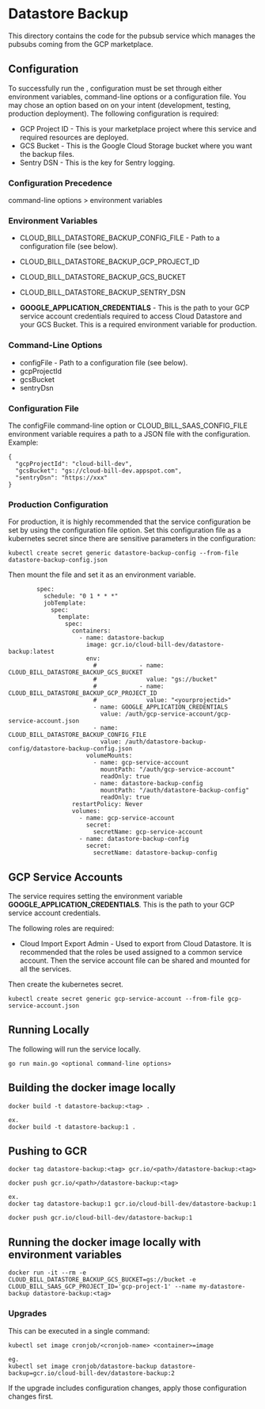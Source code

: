 # Datastore Backup
This directory contains the code for the pubsub service which manages the 
pubsubs coming from the GCP marketplace.

## Configuration
To successfully run the , configuration must be set through either environment variables, command-line options or a configuration file. You may chose an option based on on your intent (development, testing, production deployment). The following configuration is required:

* GCP Project ID - This is your marketplace project where this service and required resources are deployed.
* GCS Bucket - This is the Google Cloud Storage bucket where you want the backup files.
* Sentry DSN - This is the key for Sentry logging.

### Configuration Precedence
command-line options > environment variables

### Environment Variables
* CLOUD_BILL_DATASTORE_BACKUP_CONFIG_FILE - Path to a configuration file (see below).
* CLOUD_BILL_DATASTORE_BACKUP_GCP_PROJECT_ID 
* CLOUD_BILL_DATASTORE_BACKUP_GCS_BUCKET
* CLOUD_BILL_DATASTORE_BACKUP_SENTRY_DSN

* **GOOGLE_APPLICATION_CREDENTIALS** - This is the path to your GCP service account credentials required to access Cloud Datastore and your GCS Bucket. This is a required environment variable for production.

### Command-Line Options
* configFile - Path to a configuration file (see below).
* gcpProjectId 
* gcsBucket
* sentryDsn

### Configuration File
The configFile command-line option or CLOUD_BILL_SAAS_CONFIG_FILE environment variable requires a path to a JSON file with the configuration. Example:
```
{
  "gcpProjectId": "cloud-bill-dev",
  "gcsBucket": "gs://cloud-bill-dev.appspot.com",
  "sentryDsn": "https://xxx"
}
```

### Production Configuration
For production, it is highly recommended that the service configuration be set by using the configuration file option. Set this configuration file as a kubernetes secret since there are sensitive parameters in the configuration:

```
kubectl create secret generic datastore-backup-config --from-file datastore-backup-config.json
```

Then mount the file and set it as an environment variable.

```
        spec:
          schedule: "0 1 * * *"
          jobTemplate:
            spec:
              template:
                spec:
                  containers:
                    - name: datastore-backup
                      image: gcr.io/cloud-bill-dev/datastore-backup:latest
                      env:
                        #            - name: CLOUD_BILL_DATASTORE_BACKUP_GCS_BUCKET
                        #              value: "gs://bucket"
                        #            - name: CLOUD_BILL_DATASTORE_BACKUP_GCP_PROJECT_ID
                        #              value: "<yourprojectid>"
                        - name: GOOGLE_APPLICATION_CREDENTIALS
                          value: /auth/gcp-service-account/gcp-service-account.json
                        - name: CLOUD_BILL_DATASTORE_BACKUP_CONFIG_FILE
                          value: /auth/datastore-backup-config/datastore-backup-config.json
                      volumeMounts:
                        - name: gcp-service-account
                          mountPath: "/auth/gcp-service-account"
                          readOnly: true
                        - name: datastore-backup-config
                          mountPath: "/auth/datastore-backup-config"
                          readOnly: true
                  restartPolicy: Never
                  volumes:
                    - name: gcp-service-account
                      secret:
                        secretName: gcp-service-account
                    - name: datastore-backup-config
                      secret:
                        secretName: datastore-backup-config
```

## GCP Service Accounts
The service requires setting the environment variable **GOOGLE_APPLICATION_CREDENTIALS**. This is the path to your GCP service account credentials.

The following roles are required:
* Cloud Import Export Admin - Used to export from Cloud Datastore.
It is recommended that the roles be used assigned to a common service account. Then the service account file can be shared and mounted for all the services.

Then create the kubernetes secret.
```
kubectl create secret generic gcp-service-account --from-file gcp-service-account.json
```

## Running Locally
The following will run the service locally.
```
go run main.go <optional command-line options>
```

## Building the docker image locally
```
docker build -t datastore-backup:<tag> .

ex.
docker build -t datastore-backup:1 .
```

## Pushing to GCR
```
docker tag datastore-backup:<tag> gcr.io/<path>/datastore-backup:<tag>

docker push gcr.io/<path>/datastore-backup:<tag>

ex.
docker tag datastore-backup:1 gcr.io/cloud-bill-dev/datastore-backup:1

docker push gcr.io/cloud-bill-dev/datastore-backup:1

```

## Running the docker image locally with environment variables
```
docker run -it --rm -e CLOUD_BILL_DATASTORE_BACKUP_GCS_BUCKET=gs://bucket -e CLOUD_BILL_SAAS_GCP_PROJECT_ID='gcp-project-1' --name my-datastore-backup datastore-backup:<tag>

```

### Upgrades
This can be executed in a single command:

```
kubectl set image cronjob/<cronjob-name> <container>=image

eg.
kubectl set image cronjob/datastore-backup datastore-backup=gcr.io/cloud-bill-dev/datastore-backup:2
```
If the upgrade includes configuration changes, apply those configuration changes first.


